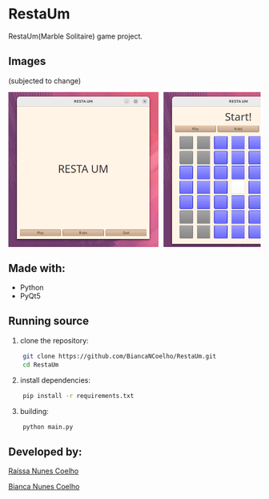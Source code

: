 # RestaUm

RestaUm(Marble Solitaire) game project.

## Images
(subjected to change)

<div style="display: flex; overflow-x: auto; gap: 10px;">
    <img src="assets/images/mainpage.png" width="300"/>
    <img src="assets/images/playpage.png" width="300"/>
    <img src="assets/images/rulespage.png" width="300"/>
</div>

## Made with:
- Python
- PyQt5

## Running source
1. clone the repository:
```sh
    git clone https://github.com/BiancaNCoelho/RestaUm.git
    cd RestaUm
```
2. install dependencies:
```sh
    pip install -r requirements.txt
```
3. building:
```sh
    python main.py
```

## Developed by: 

[Raíssa Nunes Coelho](https://github.com/raissa-coelho)
 
[Bianca Nunes Coelho](https://github.com/BiancaNCoelho) 
